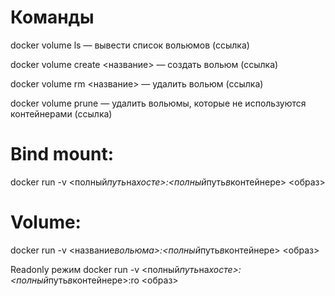 # Команды

docker volume ls — вывести список вольюмов (ссылка)

docker volume create <название> — создать вольюм (ссылка)

docker volume rm <название> — удалить вольюм (ссылка)

docker volume prune — удалить вольюмы, которые не используются контейнерами (ссылка)

# Bind mount:

docker run -v <полный*путь*на*хосте>:<полный*путь*в*контейнере> <образ>

# Volume:

docker run -v <название*вольюма>:<полный*путь*в*контейнере> <образ>

Readonly режим
docker run -v <полный*путь*на*хосте>:<полный*путь*в*контейнере>:ro <образ>
